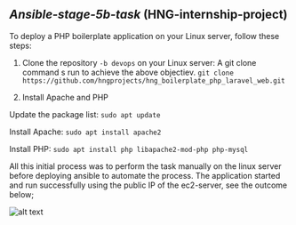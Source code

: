 ## _Ansible-stage-5b-task_ (HNG-internship-project)

To deploy a PHP boilerplate application on your Linux server, follow these steps:

1. Clone the repository `-b devops` on your Linux server:
A git clone command s run to achieve the above objectiev. `git clone https://github.com/hngprojects/hng_boilerplate_php_laravel_web.git`

2. Install Apache and PHP

Update the package list: `sudo apt update`

Install Apache: `sudo apt install apache2`

Install PHP: `sudo apt install php libapache2-mod-php php-mysql`

All this initial process was to perform the task manually on the linux server before deploying ansible to automate the process.
The application started and run successfully using the public IP of the ec2-server, see the outcome below;

![alt text](image.png)



